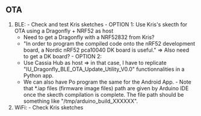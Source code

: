 ## OTA ##
  1. BLE:
    - Check and test Kris sketches
    - OPTION 1: Use Kris's skecth for OTA using a Dragonfly + NRF52 as host
      * Need to get a Dragonfly with a NRF52832 from Kris?
      * "In order to program the compiled code onto the nRF52 development board, a Nordic nRF52 pca10040 DK board is useful." => Also need to get a DK board?
    - OPTION 2:
      * Use Cassia Hub as host => in that case, I have to replicate "IU_Dragonfly_BLE_OTA_Update_Utility_V0.0" functionnalities in a Python app.
      * We can also have Po program the same for the Android App.
    - Note that *.iap files (firmware image files) path are given by Arduino IDE once the skecth compilation is complete. The file path should be something like "/tmp/arduino_build_XXXXXX".
  2. WiFi:
    - Check Kris sketches
